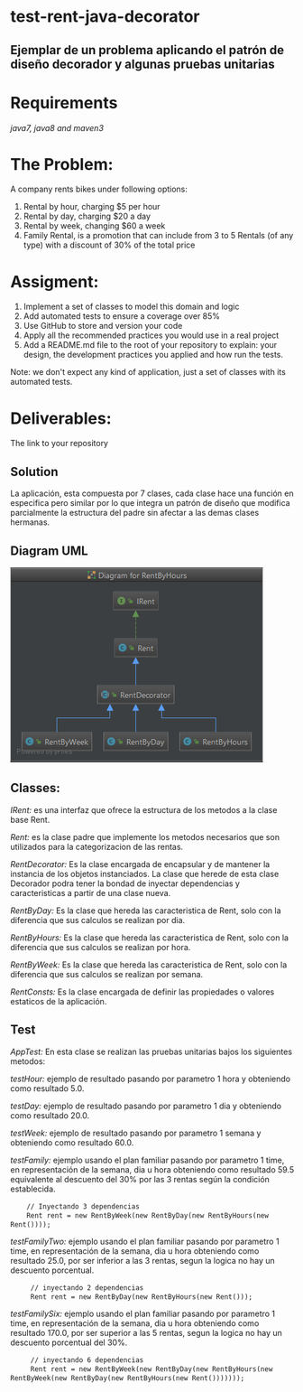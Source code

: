 # test-rent-java-decorator
## Ejemplar de un problema aplicando el patrón de diseño decorador y algunas pruebas unitarias

# Requirements
_java7, java8 and maven3_

# The Problem:
A company rents bikes under following options:

1. Rental by hour, charging $5 per hour
2. Rental by day, charging $20 a day
3. Rental by week, changing $60 a week
4. Family Rental, is a promotion that can include from 3 to 5 Rentals (of any type) with a discount of 30% of the total price

# Assigment:
1. Implement a set of classes to model this domain and logic
2. Add automated tests to ensure a coverage over 85%
3. Use GitHub to store and version your code
4. Apply all the recommended practices you would use in a real project
5. Add a README.md file to the root of your repository to explain: your design, the development practices you applied and how run the tests.

Note: we don't expect any kind of application, just a set of classes with its automated tests.

# Deliverables:
The link to your repository 

## Solution
La aplicación, esta compuesta por 7 clases, cada clase hace una función en especifica pero similar por lo que integra un patrón de diseño que modifica parcialmente la estructura del padre sin afectar a las demas clases hermanas.

## Diagram UML
<img src="./img/diagram.png"/>
 
## Classes:
*IRent:* es una interfaz que ofrece la estructura de los metodos a la clase base Rent.
 
*Rent:* es la clase padre que implemente los metodos necesarios que son utilizados para la categorizacion de las rentas.

*RentDecorator:* Es la clase encargada de encapsular y de mantener la instancia de los objetos instanciados. La clase que herede de esta clase Decorador podra tener la bondad de inyectar dependencias y caracteristicas a partir de una clase nueva.

*RentByDay:* Es la clase que hereda las caracteristica de Rent, solo con la diferencia que sus calculos se realizan por dia.

*RentByHours:* Es la clase que hereda las caracteristica de Rent, solo con la diferencia que sus calculos se realizan por hora.

*RentByWeek:* Es la clase que hereda las caracteristica de Rent, solo con la diferencia que sus calculos se realizan por semana.

*RentConsts:* Es la clase encargada de definir las propiedades o valores estaticos de la aplicación.

## Test
*AppTest:* En esta clase se realizan las pruebas unitarias bajos los siguientes metodos:

*testHour:* ejemplo de resultado pasando por parametro 1 hora y obteniendo como resultado 5.0.

*testDay:* ejemplo de resultado pasando por parametro 1 dia y obteniendo como resultado 20.0.

*testWeek:* ejemplo de resultado pasando por parametro 1 semana y obteniendo como resultado 60.0.

*testFamily:* ejemplo usando el plan familiar pasando por parametro 1 time, en representación de la semana, dia u hora obteniendo como resultado 59.5 equivalente al descuento del 30% por las 3 rentas según la condición establecida.
        
        // Inyectando 3 dependencias
        Rent rent = new RentByWeek(new RentByDay(new RentByHours(new Rent())));    
    
*testFamilyTwo:* ejemplo usando el plan familiar pasando por parametro 1 time, en representación de la semana, dia u hora obteniendo como resultado 25.0, por ser inferior a las 3 rentas, segun la logica no hay un descuento porcentual.
    
         // inyectando 2 dependencias
         Rent rent = new RentByDay(new RentByHours(new Rent()));    

*testFamilySix:* ejemplo usando el plan familiar pasando por parametro 1 time, en representación de la semana, dia u hora obteniendo como resultado 170.0, por ser superior a las 5 rentas, segun la logica no hay un descuento porcentual del 30%.
    
         // inyectando 6 dependencias
         Rent rent = new RentByWeek(new RentByDay(new RentByHours(new RentByWeek(new RentByDay(new RentByHours(new Rent()))))));
    
